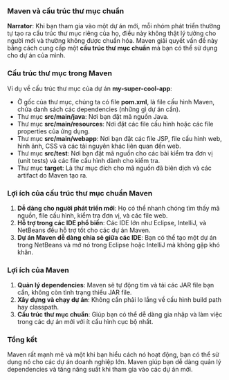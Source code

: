 ### Maven và cấu trúc thư mục chuẩn

**Narrator**: Khi bạn tham gia vào một dự án mới, mỗi nhóm phát triển thường tự tạo ra cấu trúc thư mục riêng của họ, điều này không thật lý tưởng cho người mới và thường không được chuẩn hóa. Maven giải quyết vấn đề này bằng cách cung cấp một **cấu trúc thư mục chuẩn** mà bạn có thể sử dụng cho dự án của mình.

### Cấu trúc thư mục trong Maven
Ví dụ về cấu trúc thư mục của dự án **my-super-cool-app**:
- Ở gốc của thư mục, chúng ta có file **pom.xml**, là file cấu hình Maven, chứa danh sách các dependencies (những gì dự án cần).
- Thư mục **src/main/java**: Nơi bạn đặt mã nguồn Java.
- Thư mục **src/main/resources**: Nơi đặt các file cấu hình hoặc các file properties của ứng dụng.
- Thư mục **src/main/webapp**: Nơi bạn đặt các file JSP, file cấu hình web, hình ảnh, CSS và các tài nguyên khác liên quan đến web.
- Thư mục **src/test**: Nơi bạn đặt mã nguồn cho các bài kiểm tra đơn vị (unit tests) và các file cấu hình dành cho kiểm tra.
- Thư mục **target**: Là thư mục đích cho mã nguồn đã biên dịch và các artifact do Maven tạo ra.

### Lợi ích của cấu trúc thư mục chuẩn Maven
1. **Dễ dàng cho người phát triển mới**: Họ có thể nhanh chóng tìm thấy mã nguồn, file cấu hình, kiểm tra đơn vị, và các file web.
2. **Hỗ trợ trong các IDE phổ biến**: Các IDE lớn như Eclipse, IntelliJ, và NetBeans đều hỗ trợ tốt cho các dự án Maven.
3. **Dự án Maven dễ dàng chia sẻ giữa các IDE**: Bạn có thể tạo một dự án trong NetBeans và mở nó trong Eclipse hoặc IntelliJ mà không gặp khó khăn.

### Lợi ích của Maven
1. **Quản lý dependencies**: Maven sẽ tự động tìm và tải các JAR file bạn cần, không còn tình trạng thiếu JAR file.
2. **Xây dựng và chạy dự án**: Không cần phải lo lắng về cấu hình build path hay classpath.
3. **Cấu trúc thư mục chuẩn**: Giúp bạn có thể dễ dàng gia nhập và làm việc trong các dự án mới với ít cấu hình cục bộ nhất.

### Tổng kết
Maven rất mạnh mẽ và một khi bạn hiểu cách nó hoạt động, bạn có thể sử dụng nó cho các dự án doanh nghiệp lớn. Maven giúp bạn dễ dàng quản lý dependencies và tăng năng suất khi tham gia vào các dự án mới.

